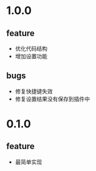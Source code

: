# 1.0.0

## feature
- 优化代码结构
- 增加设置功能

## bugs
- 修复快捷键失效
- 修复设置结果没有保存到插件中

# 0.1.0

## feature
- 最简单实现